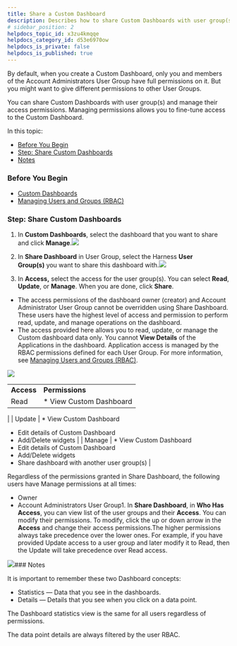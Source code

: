 ```yaml
---
title: Share a Custom Dashboard
description: Describes how to share Custom Dashboards with user group(s) and manage their access permissions.
# sidebar_position: 2
helpdocs_topic_id: x3zu4kmqqe
helpdocs_category_id: d53e6970ow
helpdocs_is_private: false
helpdocs_is_published: true
---
```


By default, when you create a Custom Dashboard, only you and members of the Account Administrators User Group have full permissions on it. But you might want to give different permissions to other User Groups.

You can share Custom Dashboards with user group(s) and manage their access permissions. Managing permissions allows you to fine-tune access to the Custom Dashboard.

In this topic:

* [Before You Begin](https://docs.harness.io/article/x3zu4kmqqe-sharing#before_you_begin)
* [Step: Share Custom Dashboards](https://docs.harness.io/article/x3zu4kmqqe-sharing#step_share_custom_dashboards)
* [Notes](https://docs.harness.io/article/x3zu4kmqqe-sharing#notes)

### Before You Begin

* [Custom Dashboards](/article/rxlbhvwe6q-custom-dashboards)
* [Managing Users and Groups (RBAC)](/article/ven0bvulsj-users-and-permissions)

### Step: Share Custom Dashboards

1. In **Custom Dashboards**, select the dashboard that you want to share and click **Manage**.![](https://files.helpdocs.io/kw8ldg1itf/articles/rxlbhvwe6q/1589377187877/screenshot-2020-05-13-at-7-08-20-pm.png)

1. In **Share Dashboard** in User Group, select the Harness **User Group(s)** you want to share this dashboard with.![](https://files.helpdocs.io/kw8ldg1itf/articles/rxlbhvwe6q/1589451833711/screenshot-2020-05-14-at-3-53-30-pm.png)
2. In **Access,** select the access for the user group(s). You can select **Read**, **Update**, or **Manage**. When you are done, click **Share**.
* The access permissions of the dashboard owner (creator) and Account Administrator User Group cannot be overridden using Share Dashboard. These users have the highest level of access and permission to perform read, update, and manage operations on the dashboard.
* The access provided here allows you to read, update, or manage the Custom dashboard data only. You cannot **View Details** of the Applications in the dashboard. Application access is managed by the RBAC permissions defined for each User Group. For more information, see [Managing Users and Groups (RBAC)](/article/ven0bvulsj-users-and-permissions).

![](https://files.helpdocs.io/kw8ldg1itf/articles/rxlbhvwe6q/1589451759455/screenshot-2020-05-14-at-3-52-12-pm.png)

|  |  |
| --- | --- |
| **Access** | **Permissions** |
| Read | * View Custom Dashboard
 |
| Update | * View Custom Dashboard
* Edit details of Custom Dashboard
* Add/Delete widgets
 |
| Manage | * View Custom Dashboard
* Edit details of Custom Dashboard
* Add/Delete widgets
* Share dashboard with another user group(s)
 |

Regardless of the permissions granted in Share Dashboard, the following users have Manage permissions at all times:  
  
- Owner  
- Account Administrators User Group1. In **Share Dashboard**, in **Who Has Access**, you can view list of the user groups and their **Access**. You can modify their permissions. To modify, click the up or down arrow in the **Access** and change their access permissions.The higher permissions always take precedence over the lower ones. For example, if you have provided Update access to a user group and later modify it to Read, then the Update will take precedence over Read access.

![](https://files.helpdocs.io/kw8ldg1itf/articles/rxlbhvwe6q/1589378218514/screenshot-2020-05-13-at-7-26-35-pm.png)### Notes

It is important to remember these two Dashboard concepts:

* Statistics — Data that you see in the dashboards.
* Details — Details that you see when you click on a data point.

The Dashboard statistics view is the same for all users regardless of permissions.

The data point details are always filtered by the user RBAC.

